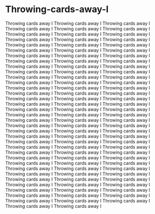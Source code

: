 # Throwing-cards-away-I
Throwing cards away I
Throwing cards away I
Throwing cards away I
Throwing cards away I
Throwing cards away I
Throwing cards away I
Throwing cards away I
Throwing cards away I
Throwing cards away I
Throwing cards away I
Throwing cards away I
Throwing cards away I
Throwing cards away I
Throwing cards away I
Throwing cards away I
Throwing cards away I
Throwing cards away I
Throwing cards away I
Throwing cards away I
Throwing cards away I
Throwing cards away I
Throwing cards away I
Throwing cards away I
Throwing cards away I
Throwing cards away I
Throwing cards away I
Throwing cards away I
Throwing cards away I
Throwing cards away I
Throwing cards away I
Throwing cards away I
Throwing cards away I
Throwing cards away I
Throwing cards away I
Throwing cards away I
Throwing cards away I
Throwing cards away I
Throwing cards away I
Throwing cards away I
Throwing cards away I
Throwing cards away I
Throwing cards away I
Throwing cards away I
Throwing cards away I
Throwing cards away I
Throwing cards away I
Throwing cards away I
Throwing cards away I
Throwing cards away I
Throwing cards away I
Throwing cards away I
Throwing cards away I
Throwing cards away I
Throwing cards away I
Throwing cards away I
Throwing cards away I Throwing cards away I
Throwing cards away I
Throwing cards away I
Throwing cards away I
Throwing cards away I
Throwing cards away I
Throwing cards away I
Throwing cards away I Throwing cards away I
Throwing cards away I
Throwing cards away I
Throwing cards away I
Throwing cards away I
Throwing cards away I
Throwing cards away I
Throwing cards away I Throwing cards away I
Throwing cards away I
Throwing cards away I
Throwing cards away I
Throwing cards away I
Throwing cards away I
Throwing cards away I
Throwing cards away I Throwing cards away I
Throwing cards away I
Throwing cards away I
Throwing cards away I
Throwing cards away I
Throwing cards away I
Throwing cards away I
Throwing cards away I Throwing cards away I
Throwing cards away I
Throwing cards away I
Throwing cards away I
Throwing cards away I
Throwing cards away I
Throwing cards away I
Throwing cards away I Throwing cards away I
Throwing cards away I
Throwing cards away I
Throwing cards away I
Throwing cards away I
Throwing cards away I
Throwing cards away I
Throwing cards away I
